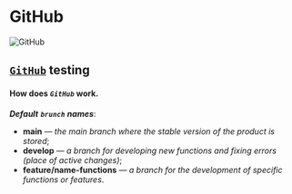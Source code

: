 # GitHub

![GitHub](https://visualmodo.com/wp-content/uploads/2018/04/Using-GitHub-To-Improve-Workflow-3.jpg)

## <code>[GitHub](https://github.com/)</code> testing

#### How does *`GitHub`* work.

***<strong>Default</strong>*** ***`brunch`*** ***names***:
<br>
- **main** — *the main branch where the stable version of the product is stored*;
- **develop** — *a branch for developing new functions and fixing errors (place of active changes)*;
- **feature/name-functions** — *a branch for the development of specific functions or features*.
